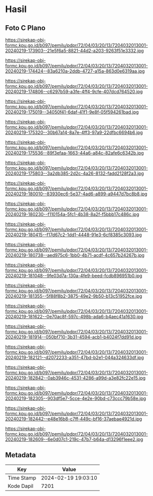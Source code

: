 # Hasil

## Foto C Plano

https://sirekap-obj-formc.kpu.go.id/b097/pemilu/pdpr/72/04/03/20/13/7204032013001-20240219-173903--21e5f6a5-8821-44d2-a203-9263f51e3332.jpg

https://sirekap-obj-formc.kpu.go.id/b097/pemilu/pdpr/72/04/03/20/13/7204032013001-20240219-174424--83a6210a-2ddb-4727-a15a-863d0e6319aa.jpg

https://sirekap-obj-formc.kpu.go.id/b097/pemilu/pdpr/72/04/03/20/13/7204032013001-20240219-174806--c6297b59-a3fe-4ff4-9cfe-407dcd764520.jpg

https://sirekap-obj-formc.kpu.go.id/b097/pemilu/pdpr/72/04/03/20/13/7204032013001-20240219-175019--34050f41-6daf-41f1-9e8f-05f594261bad.jpg

https://sirekap-obj-formc.kpu.go.id/b097/pemilu/pdpr/72/04/03/20/13/7204032013001-20240219-175320--30b67a14-8a7e-4ff3-97a9-22dfbc6694b6.jpg

https://sirekap-obj-formc.kpu.go.id/b097/pemilu/pdpr/72/04/03/20/13/7204032013001-20240219-175536--89f3efaa-1663-44a6-a84c-82afe6c6342b.jpg

https://sirekap-obj-formc.kpu.go.id/b097/pemilu/pdpr/72/04/03/20/13/7204032013001-20240219-175803--3a2db385-2d2c-4a26-8132-fadd2128f2a3.jpg

https://sirekap-obj-formc.kpu.go.id/b097/pemilu/pdpr/72/04/03/20/13/7204032013001-20240219-180010--83930ec6-5e37-4ad6-a899-a9447d7bc8b8.jpg

https://sirekap-obj-formc.kpu.go.id/b097/pemilu/pdpr/72/04/03/20/13/7204032013001-20240219-180230--f110154a-5fc1-4b38-8a2f-f5bbb17c486c.jpg

https://sirekap-obj-formc.kpu.go.id/b097/pemilu/pdpr/72/04/03/20/13/7204032013001-20240219-180415--f17d67c2-1dd1-4448-91e3-6cf8385c3093.jpg

https://sirekap-obj-formc.kpu.go.id/b097/pemilu/pdpr/72/04/03/20/13/7204032013001-20240219-180738--aed975c6-1bb0-4b71-acdf-4c657b24267b.jpg

https://sirekap-obj-formc.kpu.go.id/b097/pemilu/pdpr/72/04/03/20/13/7204032013001-20240219-181048--9fe03d7a-130a-4fe9-beed-fcdb896951b0.jpg

https://sirekap-obj-formc.kpu.go.id/b097/pemilu/pdpr/72/04/03/20/13/7204032013001-20240219-181355--5f88f8b2-3875-49e2-9b50-b13c51952fce.jpg

https://sirekap-obj-formc.kpu.go.id/b097/pemilu/pdpr/72/04/03/20/13/7204032013001-20240219-181622--0e70ac8f-597c-498b-ada6-b4aec41a1630.jpg

https://sirekap-obj-formc.kpu.go.id/b097/pemilu/pdpr/72/04/03/20/13/7204032013001-20240219-181914--050bf710-3b31-4594-acb1-b4024f7dd91d.jpg

https://sirekap-obj-formc.kpu.go.id/b097/pemilu/pdpr/72/04/03/20/13/7204032013001-20240219-182121--d2072233-a351-47bd-b2e1-044a324633df.jpg

https://sirekap-obj-formc.kpu.go.id/b097/pemilu/pdpr/72/04/03/20/13/7204032013001-20240219-182842--0ab3946c-4531-4286-a99d-a3e82fc22e15.jpg

https://sirekap-obj-formc.kpu.go.id/b097/pemilu/pdpr/72/04/03/20/13/7204032013001-20240219-182305--903df5e7-5cce-4e2e-90bd-c73ccc79b58e.jpg

https://sirekap-obj-formc.kpu.go.id/b097/pemilu/pdpr/72/04/03/20/13/7204032013001-20240219-182442--e48e16b8-c7ff-449c-bf16-37aebae4921d.jpg

https://sirekap-obj-formc.kpu.go.id/b097/pemilu/pdpr/72/04/03/20/13/7204032013001-20240219-182609--6e0d07c1-219c-47b7-b64a-d13296f1eee2.jpg


## Metadata

| Key        | Value               |
| ---------- | ------------------- |
| Time Stamp | 2024-02-19 19:03:10 |
| Kode Dapil | 7201                |




